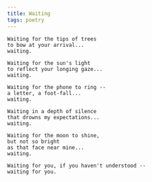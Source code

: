 ```yaml
---
title: Waiting
tags: poetry
---
```


    Waiting for the tips of trees
    to bow at your arrival...
    waiting.

    Waiting for the sun's light
    to reflect your longing gaze...
    waiting.

    Waiting for the phone to ring --
    a letter, a foot-fall...
    waiting.

    Waiting in a depth of silence
    that drowns my expectations...
    waiting.

    Waiting for the moon to shine,
    but not so bright
    as that face near mine...
    waiting.

    Waiting for you, if you haven't understood --
    waiting for you.


